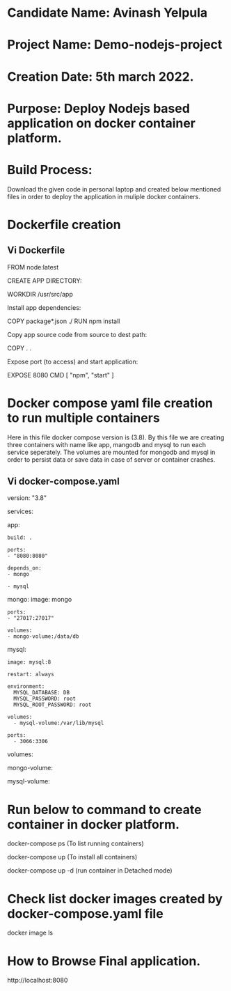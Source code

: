 # Candidate Name: Avinash Yelpula
# Project Name: Demo-nodejs-project
# Creation Date: 5th march 2022.
# Purpose: Deploy Nodejs based application on docker container platform.

# Build Process:

Download the given code  in personal laptop and created below mentioned files in order to deploy the application in muliple docker containers.

# Dockerfile creation

Vi Dockerfile
----
FROM node:latest

CREATE APP DIRECTORY:

WORKDIR /usr/src/app 

Install app dependencies:

COPY package*.json ./
RUN npm install

Copy app source code from source to dest path:  

COPY . .

Expose port (to access) and start application:  

 EXPOSE 8080
 CMD [ "npm", "start" ]



# Docker compose yaml file creation to run multiple containers

Here in this file docker compose version is (3.8).
By this file we are creating three containers with name like app, mangodb and mysql to run each service seperately.
The volumes are mounted for mongodb and mysql in order to persist data or save data in case of server or container crashes.

Vi docker-compose.yaml
-----

version: "3.8"


services:

  app:
  
    build: .
    
    ports:
    - "8080:8080"
    
    depends_on:
    - mongo
    
    - mysql
  
  
  
  mongo:
    image: mongo
    
    ports:
    - "27017:27017"
    
    volumes:
    - mongo-volume:/data/db
  
  
  
  
  mysql:
    
    image: mysql:8
    
    restart: always
    
    environment:
      MYSQL_DATABASE: DB
      MYSQL_PASSWORD: root
      MYSQL_ROOT_PASSWORD: root
    
    volumes:
      - mysql-volume:/var/lib/mysql
    
    ports:
      - 3066:3306



volumes:

  mongo-volume:
  
  mysql-volume:
  

# Run below to command to create container in docker platform.

docker-compose ps  (To list running containers)

docker-compose up (To install all containers)

docker-compose up -d (run container in Detached mode)

# Check list docker images created by docker-compose.yaml file

docker image ls

# How to Browse Final application.

http://localhost:8080



















